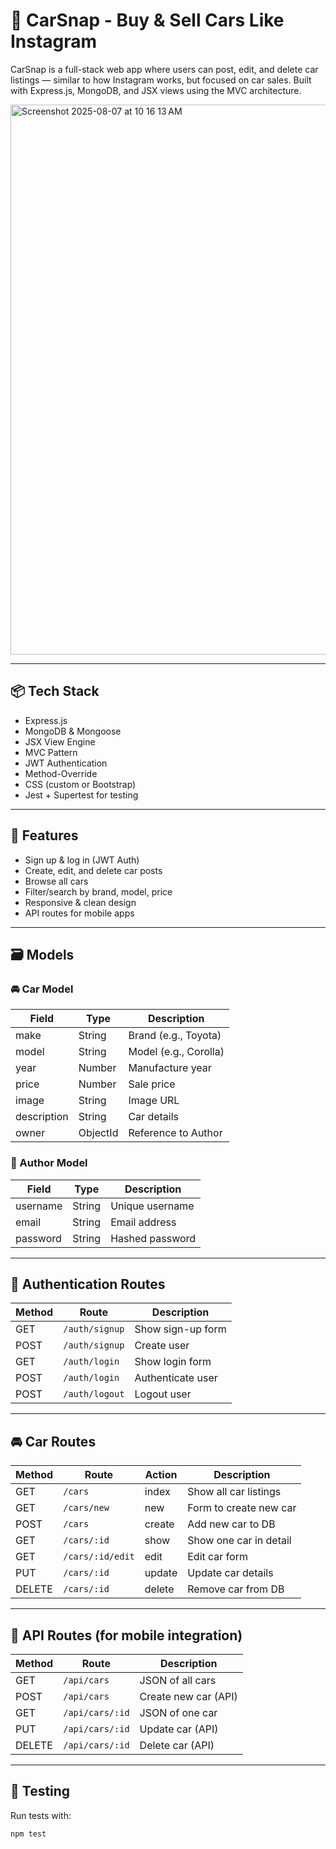 # 🚗 CarSnap - Buy & Sell Cars Like Instagram

CarSnap is a full-stack web app where users can post, edit, and delete car listings — similar to how Instagram works, but focused on car sales. Built with Express.js, MongoDB, and JSX views using the MVC architecture.

<img width="1466" height="880" alt="Screenshot 2025-08-07 at 10 16 13 AM" src="https://github.com/user-attachments/assets/8b2ca813-6781-4dd2-b352-631b721fabf0" />

---

## 📦 Tech Stack

- Express.js
- MongoDB & Mongoose
- JSX View Engine
- MVC Pattern
- JWT Authentication
- Method-Override
- CSS (custom or Bootstrap)
- Jest + Supertest for testing

---

## 🧠 Features

- Sign up & log in (JWT Auth)
- Create, edit, and delete car posts
- Browse all cars
- Filter/search by brand, model, price
- Responsive & clean design
- API routes for mobile apps

---

## 🗃️ Models

### 🚘 Car Model

| Field       | Type     | Description              |
|-------------|----------|--------------------------|
| make        | String   | Brand (e.g., Toyota)     |
| model       | String   | Model (e.g., Corolla)    |
| year        | Number   | Manufacture year         |
| price       | Number   | Sale price               |
| image       | String   | Image URL                |
| description | String   | Car details              |
| owner       | ObjectId | Reference to Author      |

### 👤 Author Model

| Field     | Type   | Description                |
|-----------|--------|----------------------------|
| username  | String | Unique username            |
| email     | String | Email address              |
| password  | String | Hashed password            |

---

## 🔐 Authentication Routes

| Method | Route            | Description          |
|--------|------------------|----------------------|
| GET    | `/auth/signup`   | Show sign-up form    |
| POST   | `/auth/signup`   | Create user          |
| GET    | `/auth/login`    | Show login form      |
| POST   | `/auth/login`    | Authenticate user    |
| POST   | `/auth/logout`   | Logout user          |

---

## 🚘 Car Routes

| Method | Route            | Action        | Description                   |
|--------|------------------|---------------|-------------------------------|
| GET    | `/cars`          | index         | Show all car listings         |
| GET    | `/cars/new`      | new           | Form to create new car        |
| POST   | `/cars`          | create        | Add new car to DB             |
| GET    | `/cars/:id`      | show          | Show one car in detail        |
| GET    | `/cars/:id/edit` | edit          | Edit car form                 |
| PUT    | `/cars/:id`      | update        | Update car details            |
| DELETE | `/cars/:id`      | delete        | Remove car from DB            |

---

## 🔄 API Routes (for mobile integration)

| Method | Route            | Description              |
|--------|------------------|--------------------------|
| GET    | `/api/cars`      | JSON of all cars         |
| POST   | `/api/cars`      | Create new car (API)     |
| GET    | `/api/cars/:id`  | JSON of one car          |
| PUT    | `/api/cars/:id`  | Update car (API)         |
| DELETE | `/api/cars/:id`  | Delete car (API)         |

---

## 🧪 Testing

Run tests with:

```bash
npm test
